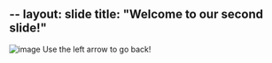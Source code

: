 --
layout: slide
title: "Welcome to our second slide!"
--
![image](https://user-images.githubusercontent.com/89922480/131697158-bfd33853-2d5b-4dbc-863f-dfb915c27d31.png)
Use the left arrow to go back!
